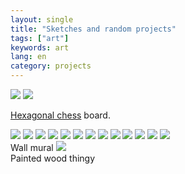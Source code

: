 ```yaml
---
layout: single
title: "Sketches and random projects"
tags: ["art"]
keywords: art
lang: en
category: projects
---
```


<img src="assets/img/art/calvin_and_hobbes.JPG" />

<img src="assets/img/art/chess.jpg" />
<br />

[Hexagonal chess](https://en.wikipedia.org/wiki/Hexagonal_chess) board.

<img src="assets/img/art/donut.jpg" />

<img src="assets/img/art/doodle_1.jpg" />

<img src="assets/img/art/gorilla.jpg" />

<img src="assets/img/art/photo.PNG" />

<img src="assets/img/art/senor_citizen.jpg" />

<img src="assets/img/art/skull.jpg" />

<img src="assets/img/art/space_boi.jpg" />

<img src="assets/img/art/pokemon.JPG" />

<img src="assets/img/art/pokemon_go.JPG" />

<img src="assets/img/art/weasel.JPG" />

<img src="assets/img/art/splenda.JPG" />

<img src="assets/img/art/darwin.JPG" />

<img src="assets/img/art/mural.JPG" />
<br />
Wall mural

<img src="assets/img/art/wood.JPG" />
<br />
Painted wood thingy
